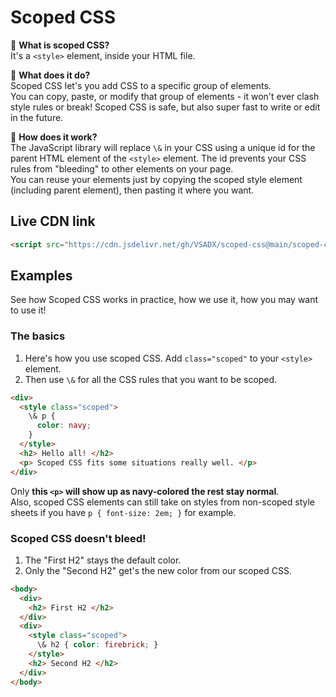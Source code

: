 # Scoped CSS
🌌 **What is scoped CSS?**  
It's a `<style>` element, inside your HTML file.  
  
🌄 **What does it do?**  
Scoped CSS let's you add CSS to a specific group of elements.  
You can copy, paste, or modify that group of elements - it won't ever 
clash style rules or break! Scoped CSS is safe, but also super fast 
to write or edit in the future.
  
🌆 **How does it work?**  
The JavaScript library will replace `\&` in your CSS using a unique id for the 
parent HTML element of the `<style>` element. The id prevents your CSS rules 
from "bleeding" to other elements on your page.  
You can reuse your elements just by copying the scoped style element (including 
parent element), then pasting it where you want.  
  
## Live CDN link  
```html
<script src="https://cdn.jsdelivr.net/gh/VSADX/scoped-css@main/scoped-css.js" type="module"><script>
```
  
## Examples
See how Scoped CSS works in practice, how we use it, how you may want to use it!
  
### The basics
1. Here's how you use scoped CSS. Add `class="scoped"` to your `<style>` element.
2. Then use `\&` for all the CSS rules that you want to be scoped.
```html
<div>
  <style class="scoped">
    \& p {
      color: navy;
    }
  </style>
  <h2> Hello all! </h2>
  <p> Scoped CSS fits some situations really well. </p>
</div>
```
Only **this `<p>` will show up as navy-colored the rest stay normal**.  
Also, scoped CSS elements can still take on styles from non-scoped style sheets 
if you have `p { font-size: 2em; }` for example.  
  
### Scoped CSS doesn't bleed!
1. The "First H2" stays the default color.
2. Only the "Second H2" get's the new color from our scoped CSS.
```html
<body>
  <div>
    <h2> First H2 </h2>
  </div>
  <div>
    <style class="scoped">
      \& h2 { color: firebrick; }
    </style>
    <h2> Second H2 </h2>
  </div>
</body>
```


